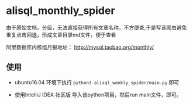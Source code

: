 # alisql_monthly_spider



由于原始文档，分级，无法直接获得所有文章名称，不方便查,于是写该爬虫避免重复点击回退，形成文章目录md文件，便于查看


阿里数据库内核组月报地址：
http://mysql.taobao.org/monthly/

## 使用


- ubuntu16.04 环境下执行 `python3 alisql_weekly_spider/main.py` 即可

- 使用IntelliJ IDEA 社区版 导入该python项目，然后run main文件，即可。
